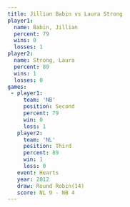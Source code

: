 ```yaml
---
title: Jillian Babin vs Laura Strong
player1:              
  name: Babin, Jillian
  percent: 79         
  wins: 0             
  losses: 1           
player2:              
  name: Strong, Laura 
  percent: 89         
  wins: 1             
  losses: 0           
games:
 - player1:          
     team: 'NB'      
     position: Second
     percent: 79     
     win: 0          
     loss: 1         
   player2:         
     team: 'NL'     
     position: Third
     percent: 89    
     win: 1         
     loss: 0        
   event: Hearts        
   year: 2012           
   draw: Round Robin(14)
   score: NL 9 - NB 4   
---
```

